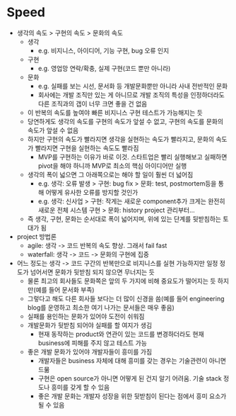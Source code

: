 # Speed
* 생각의 속도 > 구현의 속도 > 문화의 속도
  * 생각
    * e.g. 비지니스, 아이디어, 기능 구현, bug 오류 인지
  * 구현
    * e.g. 영업망 연락/확충, 실제 구현(코드 뿐만 아니라)
  * 문화
    * e.g. 실패를 보는 시선, 문서화 등 개발문화뿐만 아니라 사내 전반적인 문화
    * 회사에는 개발 조직만 있는 게 아니므로 개발 조직의 특성을 인정하더라도 다른 조직과의 갭이 너무 크면 좋을 건 없음
  * 이 반복의 속도를 높여야 빠른 비지니스 구현 테스트가 가능해지는 듯
  * 당연하게도 생각의 속도를 구현의 속도가 앞설 수 없고, 구현의 속도를 문화의 속도가 앞설 수 없음
  * 하지만 구현의 속도가 빨라지면 생각을 실현하는 속도가 빨라지고, 문화의 속도가 빨라지면 구현을 실현하는 속도도 빨라짐
    * MVP를 구현하는 이유가 바로 이것. 스타트업은 빨리 실행해보고 실패하면 pivot을 해야 하니까 MVP로 최소의 핵심 아이디어만 실행
  * 생각의 폭이 넓으면 그 아래쪽으로는 해야 할 일이 훨씬 더 넓어짐
    * e.g. 생각: 오류 발생 > 구현: bug fix > 문화: test, postmortem등을 통해 어떻게 유사한 오류를 방지할 것인가
    * e.g. 생각: 신사업 > 구현: 작게는 새로운 component추가 크게는 완전히 새로운 전체 시스템 구현 > 문화: history project 관리부터...
  * 즉 생각, 구현, 문화는 순서대로 폭이 넓어지며, 위에 있는 단계를 뒷받침하는 토대가 됨
* project 방법론
  * agile: 생각 -> 코드 반복의 속도 향상. 그래서 fail fast
  * waterfall: 생각 -> 코드 -> 문화의 구현에 집중
* 어느 정도는 생각 -> 코드 구간의 반복만으로 비지니스를 실현 가능하지만 일정 정도가 넘어서면 문화가 뒷받침 되지 않으면 무너지는 듯
  * 물론 최고의 회사들도 문화쪽은 앞의 두 가지에 비해 중요도가 떨어지는 듯 하지만(예를 들어 문서화 부족)
  * 그렇다고 해도 다른 회사들 보다는 더 많이 신경을 씀(예를 들어 engineering blog를 운영하고 최소한 여기 나가는 문서들은 매우 좋음)
  * 실패를 용인하는 문화가 있어야 도전이 쉬워짐
  * 개발문화가 뒷받침 되어야 실패를 할 여지가 생김
    * 현재 동작하는 product와 연관이 있는 코드를 변경하더라도 현재 business에 피해를 주지 않고 테스트 가능
  * 좋은 개발 문화가 있어야 개발자들이 흥미를 가짐
    * 개발자들은 business 자체에 대해 흥미를 갖는 경우는 기술관련이 아니면 드묾
    * 구현은 open source가 아니면 어떻게 된 건지 알기 어려움. 기술 stack 정도나 흥미를 갖게 할 수 있음
    * 좋은 개발 문화는 개발자 성장을 위한 뒷받침이 된다는 점에서 흥미 요소가 될 수 있음
